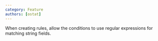 ```yaml
---
category: Feature
authors: [ostat]
---
```


When creating rules, allow the conditions to use regular expressions for matching string fields.